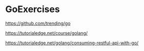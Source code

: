 # GoExercises

https://github.com/trending/go


https://tutorialedge.net/course/golang/

https://tutorialedge.net/golang/consuming-restful-api-with-go/
